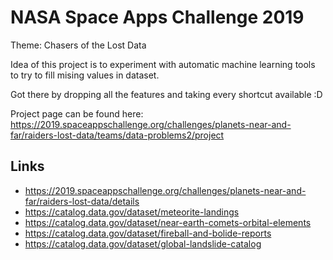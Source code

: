 # NASA Space Apps Challenge 2019

Theme: Chasers of the Lost Data

Idea of this project is to experiment with automatic machine learning tools to try to fill mising values in dataset.

Got there by dropping all the features and taking every shortcut available :D

Project page can be found here: https://2019.spaceappschallenge.org/challenges/planets-near-and-far/raiders-lost-data/teams/data-problems2/project

## Links

 * https://2019.spaceappschallenge.org/challenges/planets-near-and-far/raiders-lost-data/details
 * https://catalog.data.gov/dataset/meteorite-landings
 * https://catalog.data.gov/dataset/near-earth-comets-orbital-elements
 * https://catalog.data.gov/dataset/fireball-and-bolide-reports
 * https://catalog.data.gov/dataset/global-landslide-catalog

